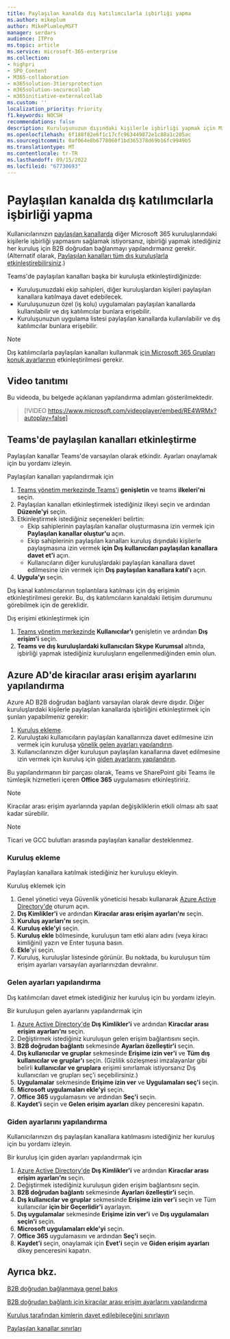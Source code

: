 ```yaml
---
title: Paylaşılan kanalda dış katılımcılarla işbirliği yapma
ms.author: mikeplum
author: MikePlumleyMSFT
manager: serdars
audience: ITPro
ms.topic: article
ms.service: microsoft-365-enterprise
ms.collection:
- highpri
- SPO_Content
- M365-collaboration
- m365solution-3tiersprotection
- m365solution-securecollab
- m365initiative-externalcollab
ms.custom: ''
localization_priority: Priority
f1.keywords: NOCSH
recommendations: false
description: Kuruluşunuzun dışındaki kişilerle işbirliği yapmak için Microsoft Teams'de paylaşılan kanalları etkinleştirmeyi öğrenin.
ms.openlocfilehash: 6f188f82e6f1c17cfc963449872e1c88a1c205ac
ms.sourcegitcommit: 0af064e8b6778060f1bd365378d69b16fc9949b5
ms.translationtype: MT
ms.contentlocale: tr-TR
ms.lasthandoff: 09/15/2022
ms.locfileid: "67730693"
---
```

# <a name="collaborate-with-external-participants-in-a-shared-channel"></a>Paylaşılan kanalda dış katılımcılarla işbirliği yapma

Kullanıcılarınızın [paylaşılan kanallarda](/MicrosoftTeams/shared-channels) diğer Microsoft 365 kuruluşlarındaki kişilerle işbirliği yapmasını sağlamak istiyorsanız, işbirliği yapmak istediğiniz her kuruluş için B2B doğrudan bağlanmayı yapılandırmanız gerekir. (Alternatif olarak, [Paylaşılan kanalları tüm dış kuruluşlarla etkinleştirebilirsiniz](/microsoft-365/solutions/allow-direct-connect-with-all-organizations).)

Teams'de paylaşılan kanalları başka bir kuruluşla etkinleştirdiğinizde:

- Kuruluşunuzdaki ekip sahipleri, diğer kuruluşlardan kişileri paylaşılan kanallara katılmaya davet edebilecek.
- Kuruluşunuzun özel (iş kolu) uygulamaları paylaşılan kanallarda kullanılabilir ve dış katılımcılar bunlara erişebilir.
- Kuruluşunuzun uygulama listesi paylaşılan kanallarda kullanılabilir ve dış katılımcılar bunlara erişebilir.

> [!NOTE]
> Dış katılımcılarla paylaşılan kanalları kullanmak [için Microsoft 365 Grupları konuk ayarlarının](/microsoft-365/admin/create-groups/manage-guest-access-in-groups) etkinleştirilmesi gerekir.

## <a name="video-demonstration"></a>Video tanıtımı

Bu videoda, bu belgede açıklanan yapılandırma adımları gösterilmektedir.
<br>

> [!VIDEO https://www.microsoft.com/videoplayer/embed/RE4WRMx?autoplay=false]

## <a name="enable-shared-channels-in-teams"></a>Teams'de paylaşılan kanalları etkinleştirme

Paylaşılan kanallar Teams'de varsayılan olarak etkindir. Ayarları onaylamak için bu yordamı izleyin.

Paylaşılan kanalları yapılandırmak için
1. [Teams yönetim merkezinde Teams'i](https://admin.teams.microsoft.com/) **genişletin** ve teams **ilkeleri'ni** seçin.
1. Paylaşılan kanalları etkinleştirmek istediğiniz ilkeyi seçin ve ardından **Düzenle'yi** seçin.
1. Etkinleştirmek istediğiniz seçenekleri belirtin:
    - Ekip sahiplerinin paylaşılan kanallar oluşturmasına izin vermek için **Paylaşılan kanallar oluştur'u** açın.
    - Ekip sahiplerinin paylaşılan kanalları kuruluş dışındaki kişilerle paylaşmasına izin vermek **için Dış kullanıcıları paylaşılan kanallara davet et'i** açın.
    - Kullanıcıların diğer kuruluşlardaki paylaşılan kanallara davet edilmesine izin vermek için **Dış paylaşılan kanallara katıl'ı** açın.
1. **Uygula'yı** seçin.

Dış kanal katılımcılarının toplantılara katılması için dış erişimin etkinleştirilmesi gerekir. Bu, dış katılımcıların kanaldaki iletişim durumunu görebilmek için de gereklidir.

Dış erişimi etkinleştirmek için
1. [Teams yönetim merkezinde](https://admin.teams.microsoft.com/) **Kullanıcılar'ı** genişletin ve ardından **Dış erişim'i** seçin.
1. **Teams ve dış kuruluşlardaki kullanıcıları Skype Kurumsal** altında, işbirliği yapmak istediğiniz kuruluşların engellenmediğinden emin olun.

## <a name="configure-cross-tenant-access-settings-in-azure-ad"></a>Azure AD'de kiracılar arası erişim ayarlarını yapılandırma

Azure AD B2B doğrudan bağlantı varsayılan olarak devre dışıdır. Diğer kuruluşlardaki kişilerle paylaşılan kanallarda işbirliğini etkinleştirmek için şunları yapabilmeniz gerekir:

1. [Kuruluş ekleme](#add-an-organization).
1. Kuruluştaki kullanıcıların paylaşılan kanallarınıza davet edilmesine izin vermek için kuruluşa [yönelik gelen ayarları yapılandırın](#configure-inbound-settings).
1. Kullanıcılarınızın diğer kuruluşun paylaşılan kanallarına davet edilmesine izin vermek için kuruluş için [giden ayarlarını yapılandırın](#configure-outbound-settings).

Bu yapılandırmanın bir parçası olarak, Teams ve SharePoint gibi Teams ile tümleşik hizmetleri içeren **Office 365** uygulamasını etkinleştiririz.

> [!NOTE]
> Kiracılar arası erişim ayarlarında yapılan değişikliklerin etkili olması altı saat kadar sürebilir.

> [!NOTE]
> Ticari ve GCC bulutları arasında paylaşılan kanallar desteklenmez.

### <a name="add-an-organization"></a>Kuruluş ekleme

Paylaşılan kanallara katılmak istediğiniz her kuruluşu ekleyin.

Kuruluş eklemek için
1. Genel yönetici veya Güvenlik yöneticisi hesabı kullanarak [Azure Active Directory'de](https://aad.portal.azure.com) oturum açın.
1. **Dış Kimlikler'i** ve ardından **Kiracılar arası erişim ayarları'nı** seçin.
1. **Kuruluş ayarları'nı** seçin.
1. **Kuruluş ekle'yi** seçin.
1. **Kuruluş ekle** bölmesinde, kuruluşun tam etki alanı adını (veya kiracı kimliğini) yazın ve Enter tuşuna basın.
1. **Ekle**'yi seçin.
1. Kuruluş, kuruluşlar listesinde görünür. Bu noktada, bu kuruluşun tüm erişim ayarları varsayılan ayarlarınızdan devralınır.

### <a name="configure-inbound-settings"></a>Gelen ayarları yapılandırma

Dış katılımcıları davet etmek istediğiniz her kuruluş için bu yordamı izleyin.

Bir kuruluşun gelen ayarlarını yapılandırmak için
1. [Azure Active Directory'de](https://aad.portal.azure.com) **Dış Kimlikler'i** ve ardından **Kiracılar arası erişim ayarları'nı** seçin.
1. Değiştirmek istediğiniz kuruluşun gelen erişim bağlantısını seçin.
1. **B2B doğrudan bağlantı** sekmesinde **Ayarları özelleştir'i** seçin.
1. **Dış kullanıcılar ve gruplar** sekmesinde **Erişime izin ver'i** ve **Tüm dış kullanıcılar ve gruplar'ı** seçin. (Gizlilik sözleşmesi imzalayanlar gibi belirli **kullanıcılar ve gruplara** erişimi sınırlamak istiyorsanız Dış kullanıcıları ve grupları seç'i seçebilirsiniz.)
1. **Uygulamalar** sekmesinde **Erişime izin ver** ve **Uygulamaları seç'i** seçin.
1. **Microsoft uygulamaları ekle'yi** seçin.
1. **Office 365** uygulamasını ve ardından **Seç'i** seçin.
1. **Kaydet'i** seçin ve **Gelen erişim ayarları** dikey penceresini kapatın.

### <a name="configure-outbound-settings"></a>Giden ayarlarını yapılandırma

Kullanıcılarınızın dış paylaşılan kanallara katılmasını istediğiniz her kuruluş için bu yordamı izleyin.

Bir kuruluş için giden ayarları yapılandırmak için
1. [Azure Active Directory'de](https://aad.portal.azure.com) **Dış Kimlikler'i** ve ardından **Kiracılar arası erişim ayarları'nı** seçin.
1. Değiştirmek istediğiniz kuruluşun giden erişim bağlantısını seçin.
1. **B2B doğrudan bağlantı** sekmesinde **Ayarları özelleştir'i** seçin.
1. **Dış kullanıcılar ve gruplar** sekmesinde **Erişime izin ver'i** seçin ve Tüm kullanıcılar **için bir Geçerlidir'i** ayarlayın.
1. **Dış uygulamalar** sekmesinde **Erişime izin ver'i** ve **Dış uygulamaları seçin'i** seçin.
1. **Microsoft uygulamaları ekle'yi** seçin.
1. **Office 365** uygulamasını ve ardından **Seç'i** seçin.
1. **Kaydet'i** seçin, onaylamak için **Evet'i** seçin ve **Giden erişim ayarları** dikey penceresini kapatın.

## <a name="see-also"></a>Ayrıca bkz.

[B2B doğrudan bağlanmaya genel bakış](/azure/active-directory/external-identities/b2b-direct-connect-overview)

[B2B doğrudan bağlantı için kiracılar arası erişim ayarlarını yapılandırma](/azure/active-directory/external-identities/cross-tenant-access-settings-b2b-direct-connect)

[Kuruluş tarafından kimlerin davet edilebileceğini sınırlayın](limit-invitations-from-specific-organization.md)

[Paylaşılan kanallar sınırları](/MicrosoftTeams/shared-channels#shared-channel-limits)
